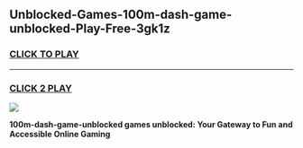 
## Unblocked-Games-100m-dash-game-unblocked-Play-Free-3gk1z
<h3>
<a href="https://premium76.site?title=100m-dash-game-unblocked&ref=20A">CLICK TO PLAY</a></h3>
<hr>

<h3>
<a href="https://premium76.site?title=100m-dash-game-unblocked&ref=20A">CLICK 2 PLAY</a>
  
</h3>

<a href="https://premium76.site?title=100m-dash-game-unblocked&ref=20A"><img src="https://clearcache.store/games.png"></a>


**100m-dash-game-unblocked games unblocked: Your Gateway to Fun and Accessible Online Gaming**
